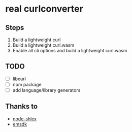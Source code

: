 # real curlconverter

## Steps

1. Build a lightweight curl
2. Build a lightweight curl.wasm
3. Enable all cli options and build a lightweight curl.wasm

## TODO

- [ ] ~~libcurl~~
- [ ] npm package
- [ ] add language/library generators

## Thanks to

- [node-shlex](https://github.com/rgov/node-shlex/blob/master/shlex.js)
- [emsdk](https://github.com/emscripten-core/emsdk)